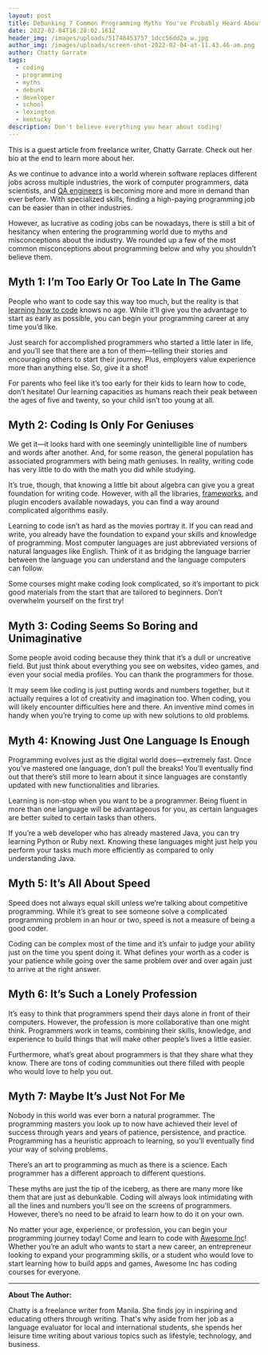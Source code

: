```yaml
---
layout: post
title: Debunking 7 Common Programming Myths You've Probably Heard About
date: 2022-02-04T16:28:02.161Z
header_img: /images/uploads/51748453757_1dcc56dd2a_w.jpg
author_img: /images/uploads/screen-shot-2022-02-04-at-11.43.46-am.png
author: Chatty Garrate
tags:
  - coding
  - programming
  - myths
  - debunk
  - developer
  - school
  - lexington
  - kentucky
description: Don't believe everything you hear about coding!
---
```

This is a guest article from freelance writer, Chatty Garrate. Check out her bio at the end to learn more about her.

As we continue to advance into a world wherein software replaces different jobs across multiple industries, the work of computer programmers, data scientists, and [QA engineers](https://andela.com/qa-experts/) is becoming more and more in demand than ever before. With specialized skills, finding a high-paying programming job can be easier than in other industries. 

However, as lucrative as coding jobs can be nowadays, there is still a bit of hesitancy when entering the programming world due to myths and misconceptions about the industry. We rounded up a few of the most common misconceptions about programming below and why you shouldn’t believe them. 

## Myth 1: I’m Too Early Or Too Late In The Game 

People who want to code say this way too much, but the reality is that [learning how to code](https://www.awesomeinc.org/blog/start-learning-code-on-your-own) knows no age. While it’ll give you the advantage to start as early as possible, you can begin your programming career at any time you’d like. 

Just search for accomplished programmers who started a little later in life, and you’ll see that there are a ton of them—telling their stories and encouraging others to start their journey. Plus, employers value experience more than anything else. So, give it a shot! 

For parents who feel like it’s too early for their kids to learn how to code, don’t hesitate! Our learning capacities as humans reach their peak between the ages of five and twenty, so your child isn’t too young at all. 

## Myth 2: Coding Is Only For Geniuses

We get it—it looks hard with one seemingly unintelligible line of numbers and words after another. And, for some reason, the general population has associated programmers with being math geniuses. In reality, writing code has very little to do with the math you did while studying. 

It’s true, though, that knowing a little bit about algebra can give you a great foundation for writing code. However, with all the libraries, [frameworks](https://instabug.com/blog/top-ios-libraries-and-frameworks/), and plugin encoders available nowadays, you can find a way around complicated algorithms easily. 

Learning to code isn’t as hard as the movies portray it. If you can read and write, you already have the foundation to expand your skills and knowledge of programming. Most computer languages are just abbreviated versions of natural languages like English. Think of it as bridging the language barrier between the language you can understand and the language computers can follow. 

Some courses might make coding look complicated, so it’s important to pick good materials from the start that are tailored to beginners. Don’t overwhelm yourself on the first try! 

## Myth 3: Coding Seems So Boring and Unimaginative 

Some people avoid coding because they think that it’s a dull or uncreative field. But just think about everything you see on websites, video games, and even your social media profiles. You can thank the programmers for those. 

It may seem like coding is just putting words and numbers together, but it actually requires a lot of creativity and imagination too. When coding, you will likely encounter difficulties here and there. An inventive mind comes in handy when you’re trying to come up with new solutions to old problems. 

## Myth 4: Knowing Just One Language Is Enough 

Programming evolves just as the digital world does—extremely fast. Once you’ve mastered one language, don’t pull the breaks! You’ll eventually find out that there’s still more to learn about it since languages are constantly updated with new functionalities and libraries. 

Learning is non-stop when you want to be a programmer. Being fluent in more than one language will be advantageous for you, as certain languages are better suited to certain tasks than others. 

If you’re a web developer who has already mastered Java, you can try learning Python or Ruby next. Knowing these languages might just help you perform your tasks much more efficiently as compared to only understanding Java. 

## Myth 5: It’s All About Speed 

Speed does not always equal skill unless we’re talking about competitive programming. While it’s great to see someone solve a complicated programming problem in an hour or two, speed is not a measure of being a good coder. 

Coding can be complex most of the time and it’s unfair to judge your ability just on the time you spent doing it. What defines your worth as a coder is your patience while going over the same problem over and over again just to arrive at the right answer. 

## Myth 6: It’s Such a Lonely Profession 

It’s easy to think that programmers spend their days alone in front of their computers. However, the profession is more collaborative than one might think. Programmers work in teams, combining their skills, knowledge, and experience to build things that will make other people’s lives a little easier.

Furthermore, what’s great about programmers is that they share what they know. There are tons of coding communities out there filled with people who would love to help you out. 

## Myth 7: Maybe It’s Just Not For Me 

Nobody in this world was ever born a natural programmer. The programming masters you look up to now have achieved their level of success through years and years of patience, persistence, and practice. Programming has a heuristic approach to learning, so you’ll eventually find your way of solving problems. 

There’s an art to programming as much as there is a science. Each programmer has a different approach to different questions. 

These myths are just the tip of the iceberg, as there are many more like them that are just as debunkable. Coding will always look intimidating with all the lines and numbers you’ll see on the screens of programmers. However, there’s no need to be afraid to learn how to do it on your own.

No matter your age, experience, or profession, you can begin your programming journey today! Come and learn to code with [Awesome Inc](https://www.awesomeinc.org/learn)! Whether you’re an adult who wants to start a new career, an entrepreneur looking to expand your programming skills, or a student who would love to start learning how to build apps and games, Awesome Inc has coding courses for everyone. 

- - -

**About The Author:**

Chatty is a freelance writer from Manila. She finds joy in inspiring and educating others through writing. That's why aside from her job as a language evaluator for local and international students, she spends her leisure time writing about various topics such as lifestyle, technology, and business.